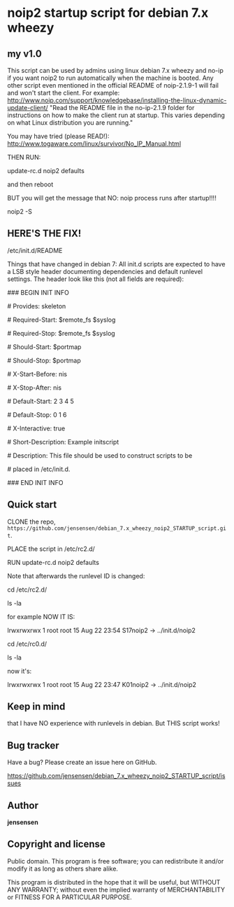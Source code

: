 noip2 startup script for debian 7.x wheezy
==========================================
my v1.0
-------
This script can be used by admins using linux debian 7.x wheezy and no-ip if you want noip2 to run automatically when the machine is booted.
Any other script even mentioned in the official README of noip-2.1.9-1 will fail and won't start the client.
For example:
http://www.noip.com/support/knowledgebase/installing-the-linux-dynamic-update-client/
"Read the README file in the no-ip-2.1.9 folder for instructions on how to make the client run at startup. This varies depending on what Linux distribution you are running."


You may have tried (please READ!): http://www.togaware.com/linux/survivor/No_IP_Manual.html

THEN RUN:

update-rc.d noip2 defaults

and then reboot

BUT you will get the message that NO: noip process runs after startup!!!!

noip2 -S


HERE'S THE FIX!
---------------
/etc/init.d/README

Things that have changed in debian 7: All init.d scripts are expected to have a LSB style header documenting
dependencies and default runlevel settings. The header look like this
(not all fields are required):

\### BEGIN INIT INFO

\# Provides:          skeleton

\# Required-Start:    $remote_fs $syslog

\# Required-Stop:     $remote_fs $syslog

\# Should-Start:      $portmap

\# Should-Stop:       $portmap

\# X-Start-Before:    nis

\# X-Stop-After:      nis

\# Default-Start:     2 3 4 5

\# Default-Stop:      0 1 6

\# X-Interactive:     true

\# Short-Description: Example initscript

\# Description:       This file should be used to construct scripts to be

\#                    placed in /etc/init.d.

\### END INIT INFO


Quick start
-----------
CLONE the repo, `https://github.com/jensensen/debian_7.x_wheezy_noip2_STARTUP_script.git`.

PLACE the script in /etc/rc2.d/

RUN update-rc.d noip2 defaults


Note that afterwards the runlevel ID is changed:

cd /etc/rc2.d/

ls -la

for example NOW IT IS:

lrwxrwxrwx   1 root root    15 Aug 22 23:54 S17noip2 -> ../init.d/noip2



cd /etc/rc0.d/

ls -la

now it's:

lrwxrwxrwx   1 root root    15 Aug 22 23:47 K01noip2 -> ../init.d/noip2


Keep in mind
------------
that I have NO experience with runlevels in debian. But THIS script works!


Bug tracker
-----------
Have a bug? Please create an issue here on GitHub.

<https://github.com/jensensen/debian_7.x_wheezy_noip2_STARTUP_script/issues>

Author
------
**jensensen**

Copyright and license
---------------------
Public domain.
This program is free software; you can redistribute it and/or modify it as long as others share alike.

This program is distributed in the hope that it will be useful, but WITHOUT ANY WARRANTY; without even the implied warranty of
MERCHANTABILITY or FITNESS FOR A PARTICULAR PURPOSE.


